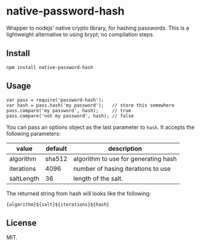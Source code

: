 # native-password-hash

Wrapper to nodejs' native crypto library, for hashing passwords.
This is a lightweight alternative to using brypt; no compilation steps.

## Install

    npm install native-password-hash

## Usage

    var pass = require('password-hash');
    var hash = pass.hash('my password');   // store this somewhere
    pass.compare('my password', hash);     // true
    pass.compare('not my password', hash); // false

You can pass an options object as the last parameter to `hash`.
It accepts the following parameters:  

| value      | default | description                          |
|------------|---------|--------------------------------------|
| algorithm  | sha512  | algorithm to use for generating hash |
| iterations | 4096    | number of hasing iterations to use   |
| saltLength | 36      | length of the salt.                  |

The returned string from hash will looks like the following:

    {algorithm}${salt}${iterations}${hash}

## License

MIT.
